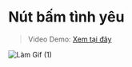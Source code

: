 # Nút bấm tình yêu 

> Video Demo: [Xem tại đây](https://www.tiktok.com/@dr.gifter306/video/7527984331982114055) 

![Làm Gif (1)](https://github.com/user-attachments/assets/e568cffe-1935-4a2e-a405-285fa002002c)
